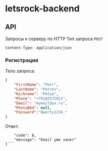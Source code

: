 # letsrock-backend

## API
Запросы к серверу по HTTP
Тип запроса `POST`

`Content-Type: application/json`

### Регистрация
Тело запроса:
```JSON
{
    "FirstName": "Petr",
    "LastName": "Petrov",
    "Nickname": "Petya",
    "Phone": "+79182572012",
    "Email": "mymail@ya.ru",
    "PhotoB64": null,
    "Password":"Qwerty1234_"
}
```

Ответ:

```JSON{
    "code": 8,
    "message": "Email уже занят"
}```
